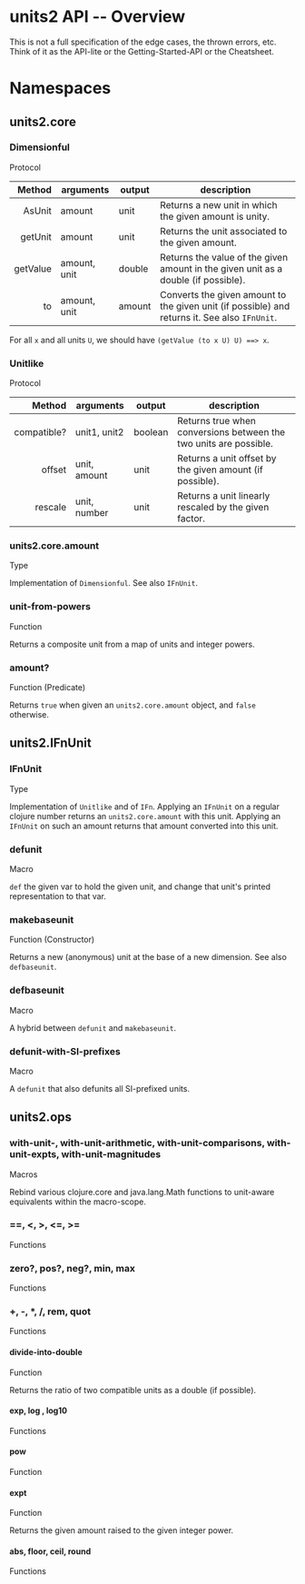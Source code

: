 # units2 API -- Overview

This is not a full specification of the edge cases, the thrown errors, etc. Think of it as the API-lite or the Getting-Started-API or the Cheatsheet.

# Namespaces

## units2.core

### Dimensionful

Protocol

Method  | arguments | output | description |
------: | ---- | ---- | ---- |
AsUnit  | amount | unit | Returns a new unit in which the given amount is unity. |
getUnit | amount | unit | Returns the unit associated to the given amount. |
getValue| amount, unit | double | Returns the value of the given amount in the given unit as a double (if possible). |
to      | amount, unit | amount | Converts the given amount to the given unit (if possible) and returns it. See also `IFnUnit`. |

For all `x` and all units `U`, we should have `(getValue (to x U) U) ==> x`.

### Unitlike

Protocol

Method  | arguments | output | description |
------: | ---- | ---- | ---- |
compatible? | unit1, unit2 | boolean | Returns true when conversions between the two units are possible. |
offset  | unit, amount | unit | Returns a unit offset by the given amount (if possible). |
rescale | unit, number | unit | Returns a unit linearly rescaled by the given factor. |

### units2.core.amount

Type

Implementation of `Dimensionful`. See also `IFnUnit`.

### unit-from-powers

Function

Returns a composite unit from a map of units and integer powers.

### amount?

Function (Predicate)

Returns `true` when given an `units2.core.amount` object, and `false` otherwise.

## units2.IFnUnit

### IFnUnit

Type

Implementation of `Unitlike` and of `IFn`. Applying an `IFnUnit` on a regular clojure number returns an `units2.core.amount` with this unit. Applying an `IFnUnit` on such an amount returns that amount converted into this unit.

### defunit

Macro

`def` the given var to hold the given unit, and change that unit's printed representation to that var.

### makebaseunit

Function (Constructor)

Returns a new (anonymous) unit at the base of a new dimension. See also `defbaseunit`.

### defbaseunit

Macro

A hybrid between `defunit` and `makebaseunit`.

### defunit-with-SI-prefixes

Macro

A `defunit` that also defunits all SI-prefixed units.

## units2.ops

### with-unit-, with-unit-arithmetic, with-unit-comparisons, with-unit-expts, with-unit-magnitudes

Macros

Rebind various clojure.core and java.lang.Math functions to unit-aware equivalents within the macro-scope.

### ==, <, >, <=, >=

Functions

### zero?, pos?, neg?, min, max

Functions

### +, -, \*, /, rem, quot

Functions

#### divide-into-double

Function

Returns the ratio of two compatible units as a double (if possible).

#### exp, log , log10

Functions

#### pow

Function

#### expt

Function

Returns the given amount raised to the given integer power.

#### abs, floor, ceil, round

Functions
